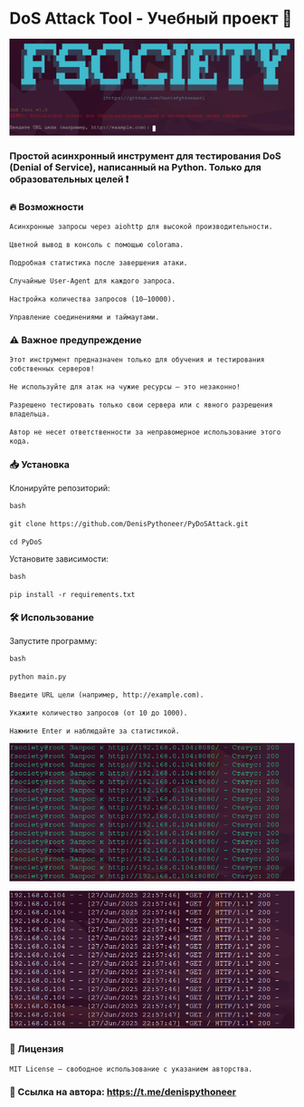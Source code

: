 # DoS Attack Tool - Учебный проект 🐍

![Скриншот интерфейса DoS Tool](https://raw.githubusercontent.com/DenisPythoneer/PythonDoSAttack/main/image/ScreenshotOne.png)

### Простой асинхронный инструмент для тестирования DoS (Denial of Service), написанный на Python. Только для образовательных целей ❗

### 🔥 Возможности

    Асинхронные запросы через aiohttp для высокой производительности.

    Цветной вывод в консоль с помощью colorama.

    Подробная статистика после завершения атаки.

    Случайные User-Agent для каждого запроса.

    Настройка количества запросов (10–10000).

    Управление соединениями и таймаутами.

### ⚠️ Важное предупреждение

    Этот инструмент предназначен только для обучения и тестирования собственных серверов!

    Не используйте для атак на чужие ресурсы – это незаконно!
    
    Разрешено тестировать только свои сервера или с явного разрешения владельца.

    Автор не несет ответственности за неправомерное использование этого кода.

### 📥 Установка

Клонируйте репозиторий:
   
    bash

    git clone https://github.com/DenisPythoneer/PyDoSAttack.git
    
    cd PyDoS

Установите зависимости:

    bash

    pip install -r requirements.txt

### 🛠 Использование

Запустите программу:

    bash

    python main.py

    Введите URL цели (например, http://example.com).

    Укажите количество запросов (от 10 до 1000).

    Нажмите Enter и наблюдайте за статистикой.

![Пример атаки DoS Tool](https://raw.githubusercontent.com/DenisPythoneer/PythonDoSAttack/main/image/ScreenshotTwo.png)

![Пример атаки DoS Tool](https://raw.githubusercontent.com/DenisPythoneer/PythonDoSAttack/main/image/screenshotThree.png)

### 📜 Лицензия

    MIT License – свободное использование с указанием авторства.

### 🔗 Ссылка на автора: https://t.me/denispythoneer
